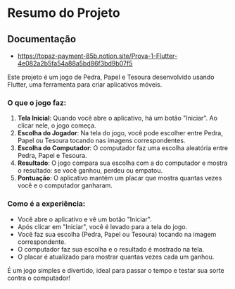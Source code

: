 # Resumo do Projeto

## Documentação 
- https://topaz-payment-85b.notion.site/Prova-1-Flutter-4e082a2b5fa54a88a5bd86f3bd9b07f5

Este projeto é um jogo de Pedra, Papel e Tesoura desenvolvido usando Flutter, uma ferramenta para criar aplicativos móveis.

### O que o jogo faz:
1. **Tela Inicial**: Quando você abre o aplicativo, há um botão "Iniciar". Ao clicar nele, o jogo começa.
2. **Escolha do Jogador**: Na tela do jogo, você pode escolher entre Pedra, Papel ou Tesoura tocando nas imagens correspondentes.
3. **Escolha do Computador**: O computador faz uma escolha aleatória entre Pedra, Papel e Tesoura.
4. **Resultado**: O jogo compara sua escolha com a do computador e mostra o resultado: se você ganhou, perdeu ou empatou.
5. **Pontuação**: O aplicativo mantém um placar que mostra quantas vezes você e o computador ganharam.

### Como é a experiência:
- Você abre o aplicativo e vê um botão "Iniciar".
- Após clicar em "Iniciar", você é levado para a tela do jogo.
- Você faz sua escolha (Pedra, Papel ou Tesoura) tocando na imagem correspondente.
- O computador faz sua escolha e o resultado é mostrado na tela.
- O placar é atualizado para mostrar quantas vezes cada um ganhou.

É um jogo simples e divertido, ideal para passar o tempo e testar sua sorte contra o computador! 

